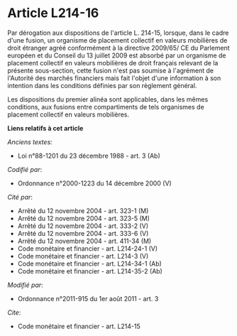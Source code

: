 # Article L214-16

Par dérogation aux dispositions de l'article L. 214-15, lorsque, dans le cadre d'une fusion, un organisme de placement
collectif en valeurs mobilières de droit étranger agréé conformément à la directive 2009/65/ CE du Parlement européen et du
Conseil du 13 juillet 2009 est absorbé par un organisme de placement collectif en valeurs mobilières de droit français
relevant de la présente sous-section, cette fusion n'est pas soumise à l'agrément de l'Autorité des marchés financiers mais
fait l'objet d'une information à son intention dans les conditions définies par son règlement général. 

Les dispositions du premier alinéa sont applicables, dans les mêmes conditions, aux fusions entre compartiments de tels
organismes de placement collectif en valeurs mobilières.

**Liens relatifs à cet article**

_Anciens textes_:

  - Loi n°88-1201 du 23 décembre 1988 - art. 3 (Ab)

_Codifié par_:

  - Ordonnance n°2000-1223 du 14 décembre 2000 (V)

_Cité par_:

  - Arrêté du 12 novembre 2004 - art. 323-1 (M)
  - Arrêté du 12 novembre 2004 - art. 323-5 (M)
  - Arrêté du 12 novembre 2004 - art. 333-2 (V)
  - Arrêté du 12 novembre 2004 - art. 333-6 (V)
  - Arrêté du 12 novembre 2004 - art. 411-34 (M)
  - Code monétaire et financier - art. L214-24-1 (V)
  - Code monétaire et financier - art. L214-3 (V)
  - Code monétaire et financier - art. L214-34-1 (Ab)
  - Code monétaire et financier - art. L214-35-2 (Ab)

_Modifié par_:

  - Ordonnance n°2011-915 du 1er août 2011 - art. 3

_Cite_:

  - Code monétaire et financier - art. L214-15
